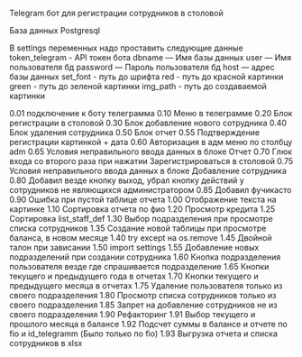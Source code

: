 Telegram бот для регистрации сотрудников в столовой

База данных Postgresql

В settings переменных надо проставить следующие данные
token_telegram - API токен бота
dbname — Имя базы данных
user — Имя пользователя бд
password — Пароль пользователя бд
host — адрес базы данных
set_font - путь до шрифта
red - путь до красной картинки
green - путь до зеленой картинки
img_path - путь до создаваемой картинки


0.01 подключение к боту телеграмма
0.10 Меню в телеграмме
0.20 Блок регистрации в столовой
0.30 Блок добавление нового сотрудника
0.40 Блок удаления сотрудника
0.50 Блок отчет
0.55 Подтверждение регистрации картинкой + дата
0.60 Авторизация в адм меню по столбцу adm
0.65 Условия неправильного ввода данных в блоке Отчет
0.70 Глюк входа со второго раза при нажатии Зарегистрироваться в столовой
0.75 Условия неправильного ввода данных в блоке Добавление сотрудника
0.80 Добавил везде кнопку выход, убрал кнопку действий у сотрудников не являющихся администратором
0.85 Добавил фучикасто
0.90 Ошибка при пустой таблице отчета
1.00 Отображение текста на картинке
1.10 Сортировка отчета по фио
1.20 Просмотр кредита
1.25 Сортировка list_staff_def
1.30 Выбор подразделения при просмотре списка сотрудников
1.35 Создание новой таблицы при просмотре баланса, в новом месяце
1.40 try except на os.remove
1.45 Двойной талон при зависании
1.50 import settings
1.55 Добавление новых подразделений при создании сотрудника
1.60 Кнопка подразделения пользователя везде где спрашивается подразделение
1.65 Кнопки текущего и предыдущего года в отчетах
1.70 Кнопки текущего и предыдущего месяца в отчетах
1.75 Удаление пользователя только из своего подразделения
1.80 Просмотр списка сотрудников только из своего подразделения
1.85 Запрет на добавление сотрудников не из своего подразделения
1.90 Рефакторинг
1.91 Выбор текущего и прошлого месяца в балансе
1.92 Подсчет суммы в балансе и отчете по fio и id_telegramm (Было только по fio)
1.93 Выгрузка отчета и списка сотрудников в xlsx